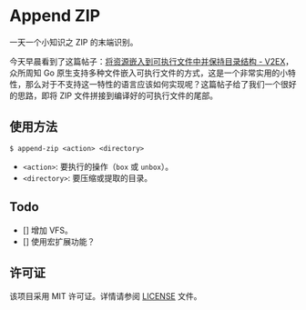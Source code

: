 # Append ZIP

一天一个小知识之 ZIP 的末端识别。

今天早晨看到了这篇帖子：[将资源嵌入到可执行文件中并保持目录结构 - V2EX](https://v2ex.com/t/1055626)，众所周知 Go 原生支持多种文件嵌入可执行文件的方式，这是一个非常实用的小特性，那么对于不支持这一特性的语言应该如何实现呢？这篇帖子给了我们一个很好的思路，即将 ZIP 文件拼接到编译好的可执行文件的尾部。

## 使用方法

```shell-session
$ append-zip <action> <directory>
```

- `<action>`: 要执行的操作（`box` 或 `unbox`）。
- `<directory>`: 要压缩或提取的目录。

## Todo

- [] 增加 VFS。
- [] 使用宏扩展功能？

## 许可证

该项目采用 MIT 许可证。详情请参阅 [LICENSE](LICENSE) 文件。
